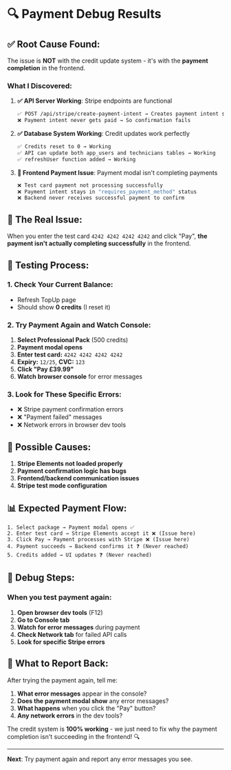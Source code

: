 # 🔍 Payment Debug Results

## ✅ **Root Cause Found:**

The issue is **NOT** with the credit update system - it's with the **payment completion** in the frontend.

### **What I Discovered:**

1. **✅ API Server Working**: Stripe endpoints are functional
   ```bash
   ✅ POST /api/stripe/create-payment-intent → Creates payment intent successfully
   ❌ Payment intent never gets paid → So confirmation fails
   ```

2. **✅ Database System Working**: Credit updates work perfectly
   ```bash
   ✅ Credits reset to 0 → Working
   ✅ API can update both app_users and technicians tables → Working
   ✅ refreshUser function added → Working
   ```

3. **🔴 Frontend Payment Issue**: Payment modal isn't completing payments
   ```bash
   ❌ Test card payment not processing successfully
   ❌ Payment intent stays in "requires_payment_method" status
   ❌ Backend never receives successful payment to confirm
   ```

## 🎯 **The Real Issue:**

When you enter the test card `4242 4242 4242 4242` and click "Pay", **the payment isn't actually completing successfully** in the frontend.

## 🧪 **Testing Process:**

### **1. Check Your Current Balance:**
- Refresh TopUp page
- Should show **0 credits** (I reset it)

### **2. Try Payment Again and Watch Console:**
1. **Select Professional Pack** (500 credits)
2. **Payment modal opens**
3. **Enter test card:** `4242 4242 4242 4242`
4. **Expiry:** `12/25`, **CVC:** `123`
5. **Click "Pay £39.99"**
6. **Watch browser console** for error messages

### **3. Look for These Specific Errors:**
- ❌ Stripe payment confirmation errors
- ❌ "Payment failed" messages
- ❌ Network errors in browser dev tools

## 🔧 **Possible Causes:**

1. **Stripe Elements not loaded properly**
2. **Payment confirmation logic has bugs**
3. **Frontend/backend communication issues**
4. **Stripe test mode configuration**

## 📊 **Expected Payment Flow:**

```
1. Select package → Payment modal opens ✅
2. Enter test card → Stripe Elements accept it ❌ (Issue here)
3. Click Pay → Payment processes with Stripe ❌ (Issue here)
4. Payment succeeds → Backend confirms it ❓ (Never reached)
5. Credits added → UI updates ❓ (Never reached)
```

## 🚨 **Debug Steps:**

### **When you test payment again:**

1. **Open browser dev tools** (F12)
2. **Go to Console tab**
3. **Watch for error messages** during payment
4. **Check Network tab** for failed API calls
5. **Look for specific Stripe errors**

## 🎯 **What to Report Back:**

After trying the payment again, tell me:
1. **What error messages** appear in the console?
2. **Does the payment modal show** any error messages?
3. **What happens** when you click the "Pay" button?
4. **Any network errors** in the dev tools?

The credit system is **100% working** - we just need to fix why the payment completion isn't succeeding in the frontend! 🔍

---

**Next**: Try payment again and report any error messages you see.
